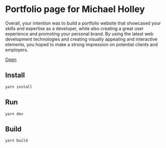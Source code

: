 # Portfolio page for Michael Holley

Overall, your intention was to build a portfolio website that showcased your skills and expertise as a developer, while also creating a great user experience and promoting your personal brand. By using the latest web development technologies and creating visually appealing and interactive elements, you hoped to make a strong impression on potential clients and employers.

[Open](https://michaelholley.de)

## Install

`yarn install`

## Run

`yarn dev`

## Build

`yarn build`
